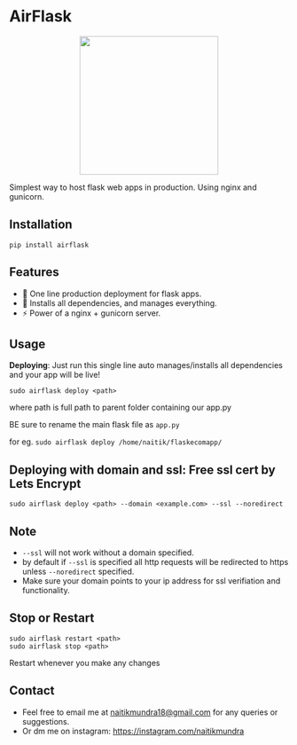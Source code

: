 # AirFlask

<p align="center">
  <img src="https://github.com/user-attachments/assets/73f561cb-74aa-428e-be29-08694574dc2e" width="250" height="250">
</p>

Simplest way to host flask web apps in production.
Using nginx and gunicorn.

## Installation
```
pip install airflask
```

## Features
- 🚀 One line production deployment for flask apps. 
- 🔧 Installs all dependencies, and manages everything. 
- ⚡ Power of a nginx + gunicorn server.

## Usage
**Deploying**: Just run this single line auto manages/installs all dependencies and your app will be live!

```
sudo airflask deploy <path>
```

where path is full path to parent folder containing our app.py 

BE sure to rename the main flask file as `app.py`

for eg. `sudo airflask deploy /home/naitik/flaskecomapp/`







## Deploying with domain and ssl: Free ssl cert by Lets Encrypt

```
sudo airflask deploy <path> --domain <example.com> --ssl --noredirect
```

## Note

- `--ssl` will not work without a domain specified.
- by default if `--ssl` is specified all http requests will be redirected to https unless `--noredirect` specified.
- Make sure your domain points to your ip address for ssl verifiation and functionality.





## Stop or Restart
```
sudo airflask restart <path>
sudo airflask stop <path>
```
Restart whenever you make any changes

## Contact
- Feel free to email me at  naitikmundra18@gmail.com for any queries or suggestions.
- Or dm me on instagram: https://instagram.com/naitikmundra





